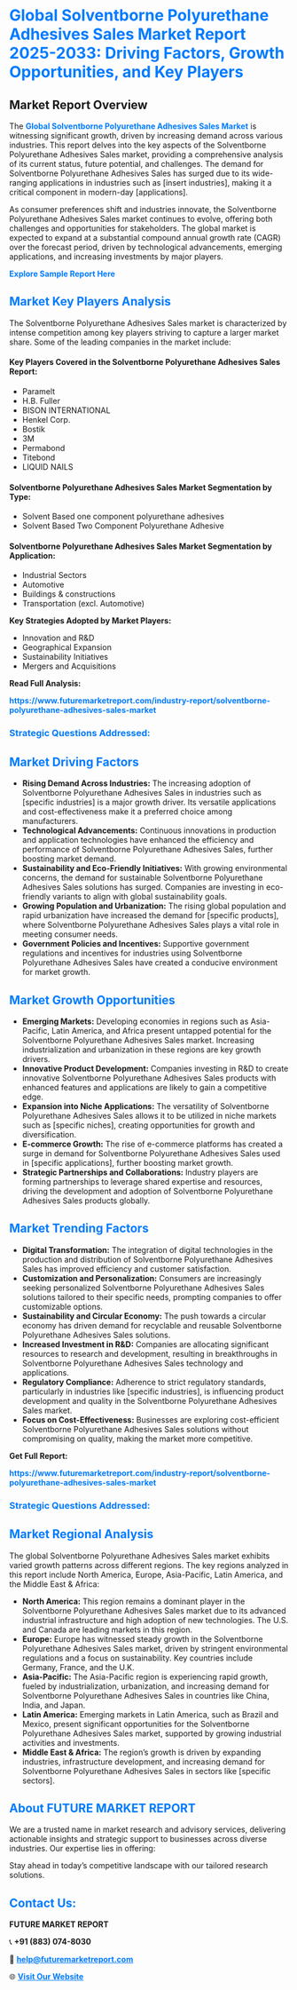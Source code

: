 <h1 style="color: #007BFF;">Global Solventborne Polyurethane Adhesives Sales Market Report 2025-2033: Driving Factors, Growth Opportunities, and Key Players</h1>

<section id="overview">
<h2>Market Report Overview</h2>
<p>The <a href="https://www.futuremarketreport.com/industry-report/solventborne-polyurethane-adhesives-sales-market" style="color: #007BFF; text-decoration: none;"><strong>Global Solventborne Polyurethane Adhesives Sales Market</strong></a> is witnessing significant growth, driven by increasing demand across various industries. This report delves into the key aspects of the Solventborne Polyurethane Adhesives Sales market, providing a comprehensive analysis of its current status, future potential, and challenges. The demand for Solventborne Polyurethane Adhesives Sales has surged due to its wide-ranging applications in industries such as [insert industries], making it a critical component in modern-day [applications].</p>
<p>As consumer preferences shift and industries innovate, the Solventborne Polyurethane Adhesives Sales market continues to evolve, offering both challenges and opportunities for stakeholders. The global market is expected to expand at a substantial compound annual growth rate (CAGR) over the forecast period, driven by technological advancements, emerging applications, and increasing investments by major players.</p>
</section>

<section id="overview">
<p><a href="https://www.futuremarketreport.com/request-sample/reportId=109566" style="color: #007BFF; text-decoration: none;"><strong>Explore Sample Report Here</strong></a></p>
</section>

<section id="key-players">
<h2 style="color: #007BFF;">Market Key Players Analysis</h2>
<p>The Solventborne Polyurethane Adhesives Sales market is characterized by intense competition among key players striving to capture a larger market share. Some of the leading companies in the market include:</p>
<h4>Key Players Covered in the Solventborne Polyurethane Adhesives Sales Report:</h4>
<ul><li>Paramelt</li><li>H.B. Fuller</li><li>BISON INTERNATIONAL</li><li>Henkel Corp.</li><li>Bostik</li><li>3M</li><li>Permabond</li><li>Titebond</li><li>LIQUID NAILS</li></ul>
<h4>Solventborne Polyurethane Adhesives Sales Market Segmentation by Type:</h4>
<ul><li>Solvent Based one component polyurethane adhesives</li><li>Solvent Based Two Component Polyurethane Adhesive</li></ul>

<h4>Solventborne Polyurethane Adhesives Sales Market Segmentation by Application:</h4>
<ul><li>Industrial Sectors</li><li>Automotive</li><li>Buildings &amp; constructions</li><li>Transportation (excl. Automotive)</li></ul>
<p><strong>Key Strategies Adopted by Market Players:</strong></p>
<ul>
<li>Innovation and R&D</li>
<li>Geographical Expansion</li>
<li>Sustainability Initiatives</li>
<li>Mergers and Acquisitions</li>
</ul>
</section>

<section>
<p><strong>Read Full Analysis: </strong></p><a href="https://www.futuremarketreport.com/industry-report/solventborne-polyurethane-adhesives-sales-market" style="color: #007BFF; text-decoration: none;"><strong>https://www.futuremarketreport.com/industry-report/solventborne-polyurethane-adhesives-sales-market</strong></a>
<h3 style="color: #007BFF;">Strategic Questions Addressed:</h3>
</section>

<section id="driving-factors">
<h2 style="color: #007BFF;">Market Driving Factors</h2>
<ul>
<li><strong>Rising Demand Across Industries:</strong> The increasing adoption of Solventborne Polyurethane Adhesives Sales in industries such as [specific industries] is a major growth driver. Its versatile applications and cost-effectiveness make it a preferred choice among manufacturers.</li>
<li><strong>Technological Advancements:</strong> Continuous innovations in production and application technologies have enhanced the efficiency and performance of Solventborne Polyurethane Adhesives Sales, further boosting market demand.</li>
<li><strong>Sustainability and Eco-Friendly Initiatives:</strong> With growing environmental concerns, the demand for sustainable Solventborne Polyurethane Adhesives Sales solutions has surged. Companies are investing in eco-friendly variants to align with global sustainability goals.</li>
<li><strong>Growing Population and Urbanization:</strong> The rising global population and rapid urbanization have increased the demand for [specific products], where Solventborne Polyurethane Adhesives Sales plays a vital role in meeting consumer needs.</li>
<li><strong>Government Policies and Incentives:</strong> Supportive government regulations and incentives for industries using Solventborne Polyurethane Adhesives Sales have created a conducive environment for market growth.</li>
</ul>
</section>

<section id="growth-opportunities">
<h2 style="color: #007BFF;">Market Growth Opportunities</h2>
<ul>
<li><strong>Emerging Markets:</strong> Developing economies in regions such as Asia-Pacific, Latin America, and Africa present untapped potential for the Solventborne Polyurethane Adhesives Sales market. Increasing industrialization and urbanization in these regions are key growth drivers.</li>
<li><strong>Innovative Product Development:</strong> Companies investing in R&D to create innovative Solventborne Polyurethane Adhesives Sales products with enhanced features and applications are likely to gain a competitive edge.</li>
<li><strong>Expansion into Niche Applications:</strong> The versatility of Solventborne Polyurethane Adhesives Sales allows it to be utilized in niche markets such as [specific niches], creating opportunities for growth and diversification.</li>
<li><strong>E-commerce Growth:</strong> The rise of e-commerce platforms has created a surge in demand for Solventborne Polyurethane Adhesives Sales used in [specific applications], further boosting market growth.</li>
<li><strong>Strategic Partnerships and Collaborations:</strong> Industry players are forming partnerships to leverage shared expertise and resources, driving the development and adoption of Solventborne Polyurethane Adhesives Sales products globally.</li>
</ul>
</section>

<section id="trending-factors">
<h2 style="color: #007BFF;">Market Trending Factors</h2>
<ul>
<li><strong>Digital Transformation:</strong> The integration of digital technologies in the production and distribution of Solventborne Polyurethane Adhesives Sales has improved efficiency and customer satisfaction.</li>
<li><strong>Customization and Personalization:</strong> Consumers are increasingly seeking personalized Solventborne Polyurethane Adhesives Sales solutions tailored to their specific needs, prompting companies to offer customizable options.</li>
<li><strong>Sustainability and Circular Economy:</strong> The push towards a circular economy has driven demand for recyclable and reusable Solventborne Polyurethane Adhesives Sales solutions.</li>
<li><strong>Increased Investment in R&D:</strong> Companies are allocating significant resources to research and development, resulting in breakthroughs in Solventborne Polyurethane Adhesives Sales technology and applications.</li>
<li><strong>Regulatory Compliance:</strong> Adherence to strict regulatory standards, particularly in industries like [specific industries], is influencing product development and quality in the Solventborne Polyurethane Adhesives Sales market.</li>
<li><strong>Focus on Cost-Effectiveness:</strong> Businesses are exploring cost-efficient Solventborne Polyurethane Adhesives Sales solutions without compromising on quality, making the market more competitive.</li>
</ul>
</section>

<section>
<p><strong>Get Full Report: </strong></p><a href="https://www.futuremarketreport.com/industry-report/solventborne-polyurethane-adhesives-sales-market" style="color: #007BFF; text-decoration: none;"><strong>https://www.futuremarketreport.com/industry-report/solventborne-polyurethane-adhesives-sales-market</strong></a>
<h3 style="color: #007BFF;">Strategic Questions Addressed:</h3>
</section>


<section id="regional-analysis">
<h2 style="color: #007BFF;">Market Regional Analysis</h2>
<p>The global Solventborne Polyurethane Adhesives Sales market exhibits varied growth patterns across different regions. The key regions analyzed in this report include North America, Europe, Asia-Pacific, Latin America, and the Middle East & Africa:</p>
<ul>
<li><strong>North America:</strong> This region remains a dominant player in the Solventborne Polyurethane Adhesives Sales market due to its advanced industrial infrastructure and high adoption of new technologies. The U.S. and Canada are leading markets in this region.</li>
<li><strong>Europe:</strong> Europe has witnessed steady growth in the Solventborne Polyurethane Adhesives Sales market, driven by stringent environmental regulations and a focus on sustainability. Key countries include Germany, France, and the U.K.</li>
<li><strong>Asia-Pacific:</strong> The Asia-Pacific region is experiencing rapid growth, fueled by industrialization, urbanization, and increasing demand for Solventborne Polyurethane Adhesives Sales in countries like China, India, and Japan.</li>
<li><strong>Latin America:</strong> Emerging markets in Latin America, such as Brazil and Mexico, present significant opportunities for the Solventborne Polyurethane Adhesives Sales market, supported by growing industrial activities and investments.</li>
<li><strong>Middle East & Africa:</strong> The region’s growth is driven by expanding industries, infrastructure development, and increasing demand for Solventborne Polyurethane Adhesives Sales in sectors like [specific sectors].</li>
</ul>
</section>

<footer>
<h2 style="color: #007BFF;">About FUTURE MARKET REPORT</h2>
<p>We are a trusted name in market research and advisory services, delivering actionable insights and strategic support to businesses across diverse industries. Our expertise lies in offering:</p>

<p>Stay ahead in today’s competitive landscape with our tailored research solutions.</p>

<h2 style="color: #007BFF;">Contact Us:</h2>
<p><strong>FUTURE MARKET REPORT</strong></p>
<p>📞 <strong>+91 (883) 074-8030</strong></p>
<p>📧 <strong><a href="mailto:help@futuremarketreport.com" style="color: #007BFF;">help@futuremarketreport.com</a></strong></p>
<p>🌐 <strong><a href="https://www.futuremarketreport.com/" style="color: #007BFF;">Visit Our Website</a></strong></p>
</footer>